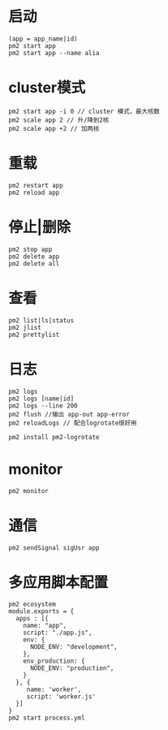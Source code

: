 # 启动
```
(app = app_name|id)
pm2 start app
pm2 start app --name alia
```

# cluster模式
```
pm2 start app -i 0 // cluster 模式，最大核数
pm2 scale app 2 // 升/降到2核
pm2 scale app +2 // 加两核
```

# 重载
```
pm2 restart app
pm2 reload app
```

# 停止|删除
```
pm2 stop app
pm2 delete app
pm2 delete all
```

# 查看
```
pm2 list|ls|status
pm2 jlist
pm2 prettylist
```

# 日志
```
pm2 logs
pm2 logs [name|id]
pm2 logs --line 200
pm2 flush //输出 app-out app-error
pm2 reloadLogs // 配合logrotate很好用
```
`pm2 install pm2-logrotate`

# monitor
```
pm2 monitor
```

# 通信
```
pm2 sendSignal sigUsr app
```


# 多应用脚本配置
```
pm2 ecosystem
module.exports = {
  apps : [{
    name: "app",
    script: "./app.js",
    env: {
      NODE_ENV: "development",
    },
    env_production: {
      NODE_ENV: "production",
    }
  }, {
     name: 'worker',
     script: 'worker.js'
  }]
}
pm2 start process.yml
```


